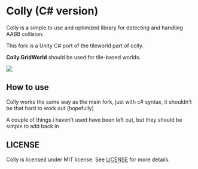 # Colly (C# version)
Colly is a simple to use and optimized library for detecting and handling AABB collision. 

This fork is a Unity C# port of the tileworld part of colly.


**Colly.GridWorld** should be used for tile-based worlds.

![](https://i.imgur.com/Df4d0fU.gif)

## How to use
Colly works the same way as the main fork, just with c# syntax, it shouldn't be that hard to work out (hopefully)

A couple of things i haven't used have been left out, but they should be simple to add back in

## LICENSE
Colly is licensed under MIT license. See [LICENSE](./LICENSE) for more details.
